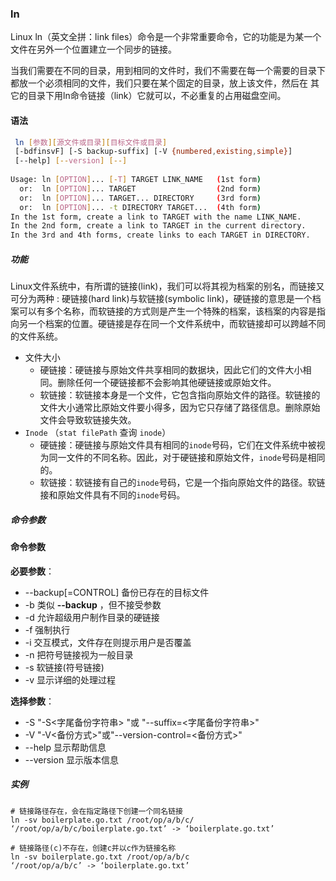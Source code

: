 ### ln

Linux ln（英文全拼：link files）命令是一个非常重要命令，它的功能是为某一个文件在另外一个位置建立一个同步的链接。

当我们需要在不同的目录，用到相同的文件时，我们不需要在每一个需要的目录下都放一个必须相同的文件，我们只要在某个固定的目录，放上该文件，然后在 其它的目录下用ln命令链接（link）它就可以，不必重复的占用磁盘空间。



#### 语法

```bash
 ln [参数][源文件或目录][目标文件或目录]
 [-bdfinsvF] [-S backup-suffix] [-V {numbered,existing,simple}]
 [--help] [--version] [--]
  
Usage: ln [OPTION]... [-T] TARGET LINK_NAME   (1st form)
  or:  ln [OPTION]... TARGET                  (2nd form)
  or:  ln [OPTION]... TARGET... DIRECTORY     (3rd form)
  or:  ln [OPTION]... -t DIRECTORY TARGET...  (4th form)
In the 1st form, create a link to TARGET with the name LINK_NAME.
In the 2nd form, create a link to TARGET in the current directory.
In the 3rd and 4th forms, create links to each TARGET in DIRECTORY.
```



##### 功能

Linux文件系统中，有所谓的链接(link)，我们可以将其视为档案的别名，而链接又可分为两种 : 硬链接(hard link)与软链接(symbolic link)，硬链接的意思是一个档案可以有多个名称，而软链接的方式则是产生一个特殊的档案，该档案的内容是指向另一个档案的位置。硬链接是存在同一个文件系统中，而软链接却可以跨越不同的文件系统。

* 文件大小
  * 硬链接：硬链接与原始文件共享相同的数据块，因此它们的文件大小相同。删除任何一个硬链接都不会影响其他硬链接或原始文件。
  * 软链接：软链接本身是一个文件，它包含指向原始文件的路径。软链接的文件大小通常比原始文件要小得多，因为它只存储了路径信息。删除原始文件会导致软链接失效。
* `Inode` （`stat filePath` 查询 `inode`）
  * 硬链接：硬链接与原始文件具有相同的`inode`号码，它们在文件系统中被视为同一文件的不同名称。因此，对于硬链接和原始文件，`inode`号码是相同的。
  * 软链接：软链接有自己的`inode`号码，它是一个指向原始文件的路径。软链接和原始文件具有不同的`inode`号码。



##### 命令参数

#### 命令参数

**必要参数**：

- --backup[=CONTROL] 备份已存在的目标文件
- -b 类似 **--backup** ，但不接受参数
- -d 允许超级用户制作目录的硬链接
- -f 强制执行
- -i 交互模式，文件存在则提示用户是否覆盖
- -n 把符号链接视为一般目录
- -s 软链接(符号链接)
- -v 显示详细的处理过程

**选择参数**：

- -S "-S<字尾备份字符串> "或 "--suffix=<字尾备份字符串>"
- -V "-V<备份方式>"或"--version-control=<备份方式>"
- --help 显示帮助信息
- --version 显示版本信息



##### 实例

``````
# 链接路径存在，会在指定路径下创建一个同名链接
ln -sv boilerplate.go.txt /root/op/a/b/c/
‘/root/op/a/b/c/boilerplate.go.txt’ -> ‘boilerplate.go.txt’

# 链接路径(c)不存在，创建c并以c作为链接名称
ln -sv boilerplate.go.txt /root/op/a/b/c
‘/root/op/a/b/c’ -> ‘boilerplate.go.txt’

``````

